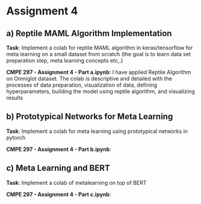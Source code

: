 <h1>Assignment 4</h1>

<h2>a) Reptile MAML Algorithm Implementation</h2>

<b>Task</b>: Implement a colab for  reptile MAML algorithm in keras/tensorflow  for meta learning on a small dataset from scratch (the goal is to learn data set preparation step, meta learning concepts etc,.)

<b>CMPE 297 - Assignment 4 - Part a.ipynb</b>: I have applied Reptile Algorithm on Omniglot dataset. The colab is descriptive and detailed with the processes of data preparation, visualization of data, defining hyperparameters, building the model using reptile algorithm, and visualizing results

<h2>b) Prototypical Networks for Meta Learning</h2>

<b>Task</b>: Implement a colab for meta learning using prototypical networks in pytorch

<b>CMPE 297 - Assignment 4 - Part b.ipynb</b>:

<h2>c) Meta Learning and BERT</h2>

<b>Task</b>: Implement a colab of  metalearning on top of BERT

<b>CMPE 297 - Assignment 4 - Part c.ipynb</b>:
